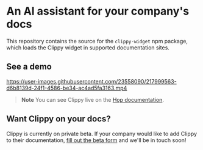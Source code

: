 # An AI assistant for your company's docs

This repository contains the source for the `clippy-widget` npm package, which loads the Clippy widget in supported documentation sites.

## See a demo

https://user-images.githubusercontent.com/23558090/217999563-d6b8139d-24f1-4586-be34-ac4ad5fa3163.mp4

> **Note** You can see Clippy live on the [Hop documentation](https://docs.hop.io).

## Want Clippy on your docs?

Clippy is currently on private beta. If your company would like to add Clippy to their documentation, [fill out the beta form](https://clippy.help) and we'll be in touch soon!
